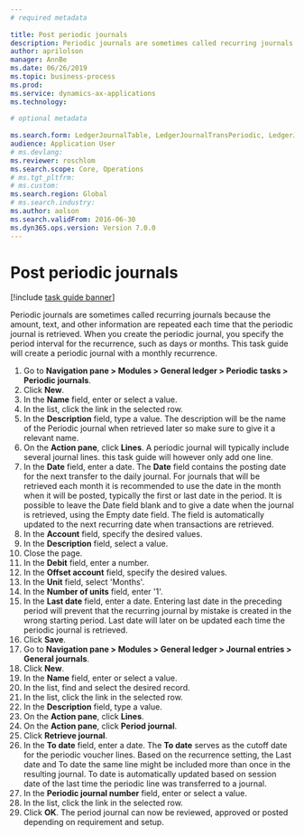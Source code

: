 ```yaml
--- 
# required metadata 
 
title: Post periodic journals
description: Periodic journals are sometimes called recurring journals because the amount, text, and other information are repeated each time that the periodic journal is retrieved. 
author: aprilolson
manager: AnnBe 
ms.date: 06/26/2019
ms.topic: business-process 
ms.prod:  
ms.service: dynamics-ax-applications 
ms.technology:  
 
# optional metadata 
 
ms.search.form: LedgerJournalTable, LedgerJournalTransPeriodic, LedgerJournalTransDaily   
audience: Application User 
# ms.devlang:  
ms.reviewer: roschlom
ms.search.scope: Core, Operations 
# ms.tgt_pltfrm:  
# ms.custom:  
ms.search.region: Global
# ms.search.industry: 
ms.author: aolson
ms.search.validFrom: 2016-06-30 
ms.dyn365.ops.version: Version 7.0.0 
---
```

# Post periodic journals

[!include [task guide banner](../../includes/task-guide-banner.md)]

Periodic journals are sometimes called recurring journals because the amount, text, and other information are repeated each time that the periodic journal is retrieved. When you create the periodic journal, you specify the period interval for the recurrence, such as days or months. This task guide will create a periodic journal with a monthly recurrence.

1. Go to **Navigation pane > Modules > General ledger > Periodic tasks > Periodic journals**.
2. Click **New**.
3. In the **Name** field, enter or select a value.
4. In the list, click the link in the selected row.
5. In the **Description** field, type a value. The description will be the name of the Periodic journal when retrieved later so make sure to give it a relevant name.
6. On the **Action pane**, click **Lines**. A periodic journal will typically include several journal lines. this task guide will however only add one line.
7. In the **Date** field, enter a date. The **Date** field contains the posting date for the next transfer to the daily journal. For journals that will be retrieved each month it is recommended to use the date in the month when it will be posted, typically the first or last date in the period. It is possible to leave the Date field blank and to give a date when the journal is retrieved, using the Empty date field. The field is automatically updated to the next recurring date when transactions are retrieved. 
8. In the **Account** field, specify the desired values.
9. In the **Description** field, select a value.
10. Close the page.
11. In the **Debit** field, enter a number.
12. In the **Offset account** field, specify the desired values.
13. In the **Unit** field, select 'Months'.
14. In the **Number of units** field, enter '1'.
15. In the **Last date** field, enter a date. Entering last date in the preceding period will prevent that the recurring journal by mistake is created in the wrong starting period. Last date will later on be updated each time the periodic journal is retrieved. 
16. Click **Save**.
17. Go to **Navigation pane > Modules > General ledger > Journal entries > General journals**.
18. Click **New**.
19. In the **Name** field, enter or select a value.
20. In the list, find and select the desired record.
21. In the list, click the link in the selected row.
22. In the **Description** field, type a value.
23. On the **Action pane**, click **Lines**.
24. On the **Action pane**, click **Period journal**.
25. Click **Retrieve journal**.
26. In the **To date** field, enter a date. The **To date** serves as the cutoff date for the periodic voucher lines. Based on the recurrence setting, the Last date and To date the same line might be included more than once in the resulting journal. To date is automatically updated based on  session date of the last time the periodic line was transferred to a journal. 
27. In the **Periodic journal number** field, enter or select a value.
28. In the list, click the link in the selected row.
29. Click **OK**. The period journal can now be reviewed, approved or posted depending on requirement and setup.   
